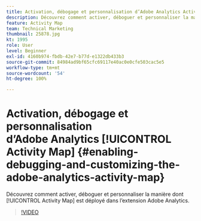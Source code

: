 ```yaml
---
title: Activation, débogage et personnalisation d’Adobe Analytics Activity Map
description: Découvrez comment activer, déboguer et personnaliser la manière dont Activity Map est déployé dans l’extension Adobe Analytics.
feature: Activity Map
team: Technical Marketing
thumbnail: 25878.jpg
kt: 1995
role: User
level: Beginner
exl-id: 4160b974-fbdb-42e7-b77d-e1322db433b3
source-git-commit: 84984ad9bf65cfc69117e40ac0e0cfe503cac5e5
workflow-type: tm+mt
source-wordcount: '54'
ht-degree: 100%

---
```


# Activation, débogage et personnalisation d’Adobe Analytics [!UICONTROL Activity Map] {#enabling-debugging-and-customizing-the-adobe-analytics-activity-map}

Découvrez comment activer, déboguer et personnaliser la manière dont [!UICONTROL Activity Map] est déployé dans l’extension Adobe Analytics.

>[!VIDEO](https://video.tv.adobe.com/v/25878?quality=12&learn=on)
